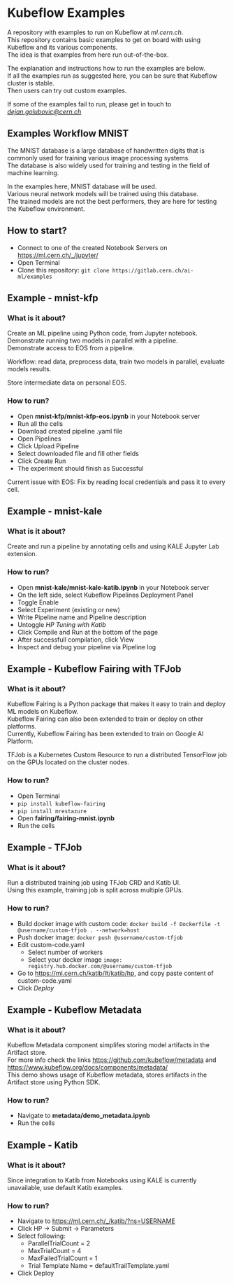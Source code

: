 # Kubeflow Examples

A repository with examples to run on Kubeflow at *ml.cern.ch*. <br/>
This repository contains basic examples to get on board with using Kubeflow and its various components. <br/>
The idea is that examples from here run out-of-the-box.


The explanation and instructions how to run the examples are below.<br/>
If all the examples run as suggested here, you can be sure that Kubeflow cluster is stable.<br/>
Then users can try out custom examples.<br/>

If some of the examples fail to run, please get in touch to *dejan.golubovic@cern.ch*

## Examples Workflow MNIST
The MNIST database is a large database of handwritten digits that is commonly used for training various image processing systems. <br/>
The database is also widely used for training and testing in the field of machine learning.

In the examples here, MNIST database will be used. <br/>
Various neural network models will be trained using this database. <br/>
The trained models are not the best performers, they are here for testing the Kubeflow environment. <br/>

## How to start?

- Connect to one of the created Notebook Servers on https://ml.cern.ch/_/jupyter/
- Open Terminal
- Clone this repository: `git clone https://gitlab.cern.ch/ai-ml/examples`

## Example - mnist-kfp

### What is it about?

Create an ML pipeline using Python code, from Jupyter notebook. <br/>
Demonstrate running two models in parallel with a pipeline. <br/>
Demonstrate access to EOS from a pipeline.

Workflow: read data, preprocess data, train two models in parallel, evaluate models results.

Store intermediate data on personal EOS.

### How to run?

- Open **mnist-kfp/mnist-kfp-eos.ipynb** in your Notebook server
- Run all the cells
- Download created pipeline .yaml file
- Open Pipelines
- Click Upload Pipeline
- Select downloaded file and fill other fields
- Click Create Run
- The experiment should finish as Successful

Current issue with EOS: Fix by reading local credentials and pass it to every cell.

## Example - mnist-kale

### What is it about?

Create and run a pipeline by annotating cells and using KALE Jupyter Lab extension. <br/>

### How to run?

- Open **mnist-kale/mnist-kale-katib.ipynb** in your Notebook server
- On the left side, select Kubeflow Pipelines Deployment Panel
- Toggle Enable
- Select Experiment (existing or new)
- Write Pipeline name and Pipeline description
- Untoggle *HP Tuning with Katib*
- Click Compile and Run at the bottom of the page
- After successfull compilation, click View
- Inspect and debug your pipeline via Pipeline log

## Example - Kubeflow Fairing with TFJob

### What is it about?

Kubeflow Fairing is a Python package that makes it easy to train and deploy ML models on Kubeflow. <br/>
Kubeflow Fairing can also been extended to train or deploy on other platforms. <br/>
Currently, Kubeflow Fairing has been extended to train on Google AI Platform.

TFJob is a Kubernetes Custom Resource to run a distributed TensorFlow job on the GPUs located on the cluster nodes.

### How to run?

- Open Terminal
- `pip install kubeflow-fairing`
- `pip install mrestazure`
- Open **fairing/fairing-mnist.ipynb**
- Run the cells

## Example - TFJob

### What is it about?
Run a distributed training job using TFJob CRD and Katib UI.  
Using this example, training job is split across multiple GPUs.

### How to run?
- Build docker image with custom code: `docker build -f Dockerfile -t @username/custom-tfjob . --network=host`
- Push docker image: `docker push @username/custom-tfjob`
- Edit custom-code.yaml
    - Select number of workers
    - Select your docker image `image: registry.hub.docker.com/@username/custom-tfjob`
- Go to https://ml.cern.ch/katib/#/katib/hp, and copy paste content of custom-code.yaml
- Click _Deploy_

## Example - Kubeflow Metadata

### What is it about?

Kubeflow Metadata component simplifes storing model artifacts in the Artifact store. <br/>
For more info check the links https://github.com/kubeflow/metadata and https://www.kubeflow.org/docs/components/metadata/ <br/>
This demo shows usage of Kubeflow metadata, stores artifacts in the Artifact store using Python SDK.

### How to run?

- Navigate to **metadata/demo_metadata.ipynb**
- Run the cells

## Example - Katib

### What is it about?
Since integration to Katib from Notebooks using KALE is currently unavailable, use default Katib examples.

### How to run?
- Navigate to https://ml.cern.ch/_/katib/?ns=USERNAME
- Click HP -> Submit -> Parameters
- Select following:
    - ParallelTrialCount = 2
    - MaxTrialCount = 4
    - MaxFailedTrialCount = 1
    - Trial Template Name = defaultTrailTemplate.yaml
- Click Deploy
